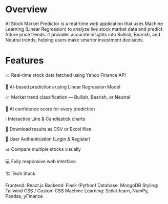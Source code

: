 # Overview

AI Stock Market Predictor is a real-time web application that uses Machine Learning (Linear Regression) to analyze live stock market data and predict future price trends.
It provides accurate insights into Bullish, Bearish, and Neutral trends, helping users make smarter investment decisions.

# Features

📈 Real-time stock data fetched using Yahoo Finance API

🤖 AI-based predictions using Linear Regression Model

💹 Market trend classification — Bullish, Bearish, or Neutral

🧠 AI confidence score for every prediction

🕯 Interactive Line & Candlestick charts

💾 Download results as CSV or Excel files

🔐 User Authentication (Login & Register)

📊 Compare multiple stocks visually

💻 Fully responsive web interface

🏗 Tech Stack

Frontend: React.js
Backend: Flask (Python)
Database: MongoDB
Styling: Tailwind CSS / Custom CSS
Machine Learning: Scikit-learn, NumPy, Pandas, yFinance
